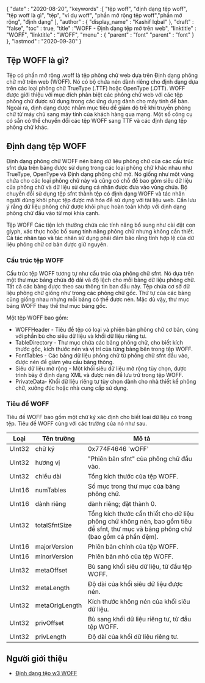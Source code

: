 {
  "date" : "2020-08-20",
  "keywords" :[ "tệp woff", "định dạng tệp woff", "tệp woff là gì", "tệp", "ví dụ woff", "phần mở rộng tệp woff","phần mở rộng", "định dạng" ],
  "author" : {
    "display_name" : "Kashif Iqbal"
},
  "draft" : "false",
  "toc" : true,
  "title" :"WOFF - Định dạng tệp mở trên web",
  "linktitle" : "WOFF",
  "linktitle" : "WOFF",
  "menu" : {
      "parent" : "font"
      "parent" : "font"
}
},
  "lastmod" : "2020-09-30"
}

## Tệp WOFF là gì?

Tệp có phần mở rộng .woff là tệp phông chữ web dựa trên Định dạng phông chữ mở trên web (WOFF). Nó có bộ chứa nén dành riêng cho định dạng dựa trên các loại phông chữ TrueType (.TTF) hoặc OpenType (.OTT). WOFF được giới thiệu với mục đích phân biệt các phông chữ web với các tệp phông chữ được sử dụng trong các ứng dụng dành cho máy tính để bàn. Ngoài ra, định dạng được nhắm mục tiêu để giảm độ trễ khi truyền phông chữ từ máy chủ sang máy tính của khách hàng qua mạng. Một số công cụ có sẵn có thể chuyển đổi các tệp WOFF sang TTF và các định dạng tệp phông chữ khác.

## **Định dạng tệp WOFF**

Định dạng phông chữ WOFF nén bảng dữ liệu phông chữ của các cấu trúc sfnt dựa trên bảng được sử dụng trong các loại phông chữ khác nhau như TrueType, OpenType và Định dạng phông chữ mở. Nó giống như một vùng chứa cho các loại phông chữ này và cũng có chỗ để bao gồm siêu dữ liệu của phông chữ và dữ liệu sử dụng cá nhân được đưa vào vùng chứa. Bộ chuyển đổi sử dụng tệp sfnt thành tệp có định dạng WOFF và tác nhân người dùng khôi phục tệp được mã hóa để sử dụng với tài liệu web. Cần lưu ý rằng dữ liệu phông chữ được khôi phục hoàn toàn khớp với định dạng phông chữ đầu vào từ mọi khía cạnh.

Tệp WOFF Các tiện ích thường chứa các tính năng bổ sung như cài đặt con glyph, xác thực hoặc bổ sung tính năng phông chữ nhưng không cần thiết. Cả tác nhân tạo và tác nhân sử dụng phải đảm bảo rằng tính hợp lệ của dữ liệu phông chữ cơ bản được giữ nguyên.

### Cấu trúc tệp WOFF

Cấu trúc tệp WOFF tương tự như cấu trúc của phông chữ sfnt. Nó dựa trên một thư mục bảng chứa độ dài và độ lệch cho mỗi bảng dữ liệu phông chữ. Tất cả các bảng được theo sau thông tin ban đầu này. Tệp chứa cơ sở dữ liệu phông chữ giống như trong các phông chữ gốc. Thứ tự của các bảng cũng giống nhau nhưng mỗi bảng có thể được nén. Mặc dù vậy, thư mục bảng WOFF thay thế thư mục bảng gốc.

Một tệp WOFF bao gồm:

* WOFFHeader - Tiêu đề tệp có loại và phiên bản phông chữ cơ bản, cùng với phần bù cho siêu dữ liệu và khối dữ liệu riêng tư.
* TableDirectory - Thư mục chứa các bảng phông chữ, cho biết kích thước gốc, kích thước nén và vị trí của từng bảng bên trong tệp WOFF.
* FontTables - Các bảng dữ liệu phông chữ từ phông chữ sfnt đầu vào, được nén để giảm yêu cầu băng thông.
* Siêu dữ liệu mở rộng - Một khối siêu dữ liệu mở rộng tùy chọn, được trình bày ở định dạng XML và được nén để lưu trữ trong tệp WOFF.
* PrivateData- Khối dữ liệu riêng tư tùy chọn dành cho nhà thiết kế phông chữ, xưởng đúc hoặc nhà cung cấp sử dụng.

### Tiêu đề WOFF
Tiêu đề WOFF bao gồm một chữ ký xác định cho biết loại dữ liệu có trong tệp. Tiêu đề WOFF cùng với các trường của nó như sau.

|Loại|Tên trường|Mô tả|
---|---|---|
|UInt32|chữ ký |0x774F4646 'wOFF' |
|UInt32| hương vị |"Phiên bản sfnt" của phông chữ đầu vào.|
|UInt32| chiều dài |Tổng kích thước của tệp WOFF.|
|UInt16| numTables |Số mục trong thư mục của bảng phông chữ.|
|UInt16| dành riêng |dành riêng; đặt thành 0.|
|UInt32| totalSfntSize |Tổng kích thước cần thiết cho dữ liệu phông chữ không nén, bao gồm tiêu đề sfnt, thư mục và bảng phông chữ (bao gồm cả phần đệm).|
|UInt16| majorVersion |Phiên bản chính của tệp WOFF.|
|UInt16| minorVersion |Phiên bản nhỏ của tệp WOFF.|
|UInt32| metaOffset |Bù sang khối siêu dữ liệu, từ đầu tệp WOFF.|
|UInt32| metaLength |Độ dài của khối siêu dữ liệu được nén.|
|UInt32| metaOrigLength |Kích thước không nén của khối siêu dữ liệu.|
|UInt32| privOffset |Bù sang khối dữ liệu riêng tư, từ đầu tệp WOFF.|
|UInt32| privLength |Độ dài của khối dữ liệu riêng tư.|


## **Người giới thiệu**
* [Định dạng tệp w3 WOFF](https://www.w3.org/TR/WOFF/)

